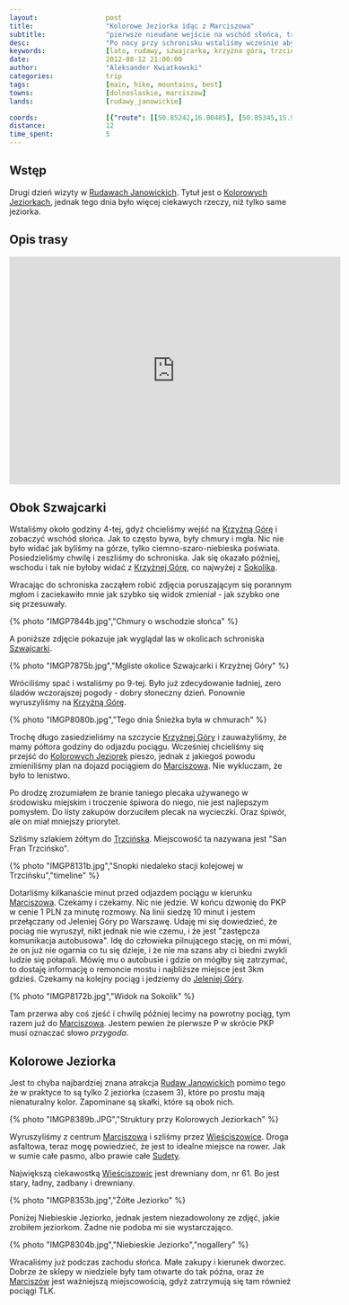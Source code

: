 ```yaml
---
layout:                 post
title:                  "Kolorowe Jeziorka idąc z Marciszowa"
subtitle:               "pierwsze nieudane wejście na wschód słońca, trochę przygód z PKP"
desc:                   "Po nocy przy schronisku wstaliśmy wcześnie aby udać się na wschód słońca na Krzyżną Górę. Niestety pogoda nie sprzyjała i nie było żadnych widoków. Po krótkim śnie ruszyliśmy ponownie, tym razem pogoda się wyraźnie poprawiła. Chcieliśmy zobaczyć Kolorowe Jeziorka jednak pociąg, który miał jechać, po prostu nie wyruszył."
keywords:               [lato, rudawy, szwajcarka, krzyżna góra, trzcińsko, marciszów, wieściszowice, kolorowe jeziorka]
date:                   2012-08-12 21:00:00
author:                 "Aleksander Kwiatkowski"
categories:             trip
tags:                   [main, hike, mountains, best]
towns:                  [dolnoslaskie, marciszow]
lands:                  [rudawy_janowickie]

coords:                 [{"route": [[50.85242,16.00485], [50.85345,15.99515], [50.83697,15.97112], [50.81984,15.97446]], "type": "hike"}, {"route": [[50.86322,15.87262], [50.86609,15.87000], [50.86403,15.86859]], "type": "hike"}, {"route": [[50.86319,15.87284], [50.86666,15.88047], [50.87327,15.87850], [50.87842,15.87138], [50.88348,15.87090]], "type": "hike"}]
distance:               12
time_spent:             5
---
```


[wiki-rudawy]:          https://pl.wikipedia.org/wiki/Rudawy_Janowickie
[wiki-janowice]:        https://pl.wikipedia.org/wiki/Janowice_Wielkie
[wiki-bolczow]:         https://pl.wikipedia.org/wiki/Zamek_Bolcz%C3%B3w
[wiki-karpnicka]:       https://pl.wikipedia.org/wiki/Prze%C5%82%C4%99cz_Karpnicka
[wiki-szwajcarka]:      https://pl.wikipedia.org/wiki/Szwajcarka

[wiki-krzyzna]:         https://pl.wikipedia.org/wiki/Krzy%C5%BCna_G%C3%B3ra
[wiki-kolorowe]:        https://pl.wikipedia.org/wiki/Kolorowe_jeziorka
[wiki-sokolik]:         https://pl.wikipedia.org/wiki/Sokolik
[wiki-trzcinsko]:       https://pl.wikipedia.org/wiki/Marcisz%C3%B3w
[wiki-marciszow]:       https://pl.wikipedia.org/wiki/Trzci%C5%84sko
[wiki-jelenia]:         https://pl.wikipedia.org/wiki/Jelenia_G%C3%B3ra
[wiki-wiesciszowice]:   https://pl.wikipedia.org/wiki/Wie%C5%9Bciszowice
[wiki-sudety]:          https://pl.wikipedia.org/wiki/Sudety

[szwajcarka]:           http://schronisko-szwajcarka.pl/

Wstęp
-----

Drugi dzień wizyty w [Rudawach Janowickich][wiki-rudawy]. Tytuł jest o [Kolorowych Jeziorkach][wiki-kolorowe],
jednak tego dnia było więcej ciekawych rzeczy, niż tylko same jeziorka.

Opis trasy
----------

<iframe height='405' width='590' frameborder='0' allowtransparency='true' scrolling='no' src='https://www.strava.com/activities/167091755/embed/342c80e847776830ad3a2fdecbf3dea88cd8b292'></iframe>

Obok Szwajcarki
---------------

Wstaliśmy około godziny 4-tej, gdyż chcieliśmy wejść na [Krzyżną Górę][wiki-krzyzna] i zobaczyć wschód słońca.
Jak to często bywa, były chmury i mgła. Nic nie było widać jak byliśmy na górze, tylko ciemno-szaro-niebieska
poświata. Posiedzieliśmy chwilę i zeszliśmy do schroniska. Jak się okazało później, wschodu i tak nie byłoby
widać z [Krzyżnej Górę][wiki-krzyzna], co najwyżej z [Sokolika][wiki-sokolik].

Wracając do schroniska zacząłem robić zdjęcia poruszającym się porannym mgłom i zaciekawiło mnie jak
szybko się widok zmieniał - jak szybko one się przesuwały.

{% photo "IMGP7844b.jpg","Chmury o wschodzie słońca" %}

A poniższe zdjęcie pokazuje jak wyglądał las w okolicach schroniska [Szwajcarki][wiki-szwajcarka].

{% photo "IMGP7875b.jpg","Mgliste okolice Szwajcarki i Krzyżnej Góry" %}

Wróciliśmy spać i wstaliśmy po 9-tej. Było już zdecydowanie ładniej, zero śladów wczorajszej pogody -
dobry słoneczny dzień. Ponownie wyruszyliśmy na [Krzyżną Górę][wiki-krzyzna].

{% photo "IMGP8080b.jpg","Tego dnia Śnieżka była w chmurach" %}

Trochę długo zasiedzieliśmy na szczycie [Krzyżnej Góry][wiki-krzyzna] i zauważyliśmy, że mamy półtora godziny do
odjazdu pociągu.
Wcześniej chcieliśmy się przejść do [Kolorowych Jeziorek][wiki-kolorowe] pieszo, jednak z jakiegoś
powodu zmieniliśmy plan na dojazd pociągiem do [Marciszowa][wiki-marciszow]. Nie wykluczam, że było to
lenistwo.

Po drodzę zrozumiałem że branie taniego plecaka używanego w środowisku miejskim i troczenie śpiwora do niego,
nie jest najlepszym pomysłem. Do listy zakupów dorzuciłem plecak na wycieczki. Oraz śpiwór, ale on miał mniejszy priorytet.

Szliśmy szlakiem żółtym do [Trzcińska][wiki-trzcinsko]. Miejscowość ta nazywana jest "San Fran Trzcińsko".

{% photo "IMGP8131b.jpg","Snopki niedaleko stacji kolejowej w Trzcińsku","timeline" %}

Dotarliśmy kilkanaście minut przed odjazdem pociągu w kierunku [Marciszowa][wiki-marciszow]. Czekamy i czekamy.
Nic nie jedzie.
W końcu dzwonię do PKP w cenie 1 PLN za minutę rozmowy. Na linii siedzę 10 minut i jestem przełączany od
Jeleniej Góry po Warszawę. Udaję mi się dowiedzieć, że pociag nie wyruszył, nikt jednak nie wie czemu, i że
jest "zastępcza komunikacja autobusowa". Idę do człowieka pilnującego stację, on mi mówi, że on już nie ogarnia
co tu się dzieje, i że nie ma szans aby ci biedni zwykli ludzie się połapali. Mówię mu o autobusie i gdzie on mógłby się
zatrzymać, to dostaję informację o remoncie mostu i najbliższe miejsce jest 3km gdzieś. Czekamy na kolejny pociąg
i jedziemy do [Jeleniej Góry][wiki-jelenia].

{% photo "IMGP8172b.jpg","Widok na Sokolik" %}

Tam przerwa aby coś zjeść i chwilę później lecimy na powrotny pociąg, tym razem już do [Marciszowa][wiki-marciszow]. Jestem
pewien że pierwsze P w skrócie PKP musi oznaczać słowo *przygoda*.

Kolorowe Jeziorka
-----------------

Jest to chyba najbardziej znana atrakcja [Rudaw Janowickich][wiki-rudawy] pomimo tego że w praktyce to są
tylko 2 jeziorka (czasem 3), które po prostu mają nienaturalny kolor. Zapominane są skałki, które są obok nich.

{% photo "IMGP8389b.JPG","Struktury przy Kolorowych Jeziorkach" %}

Wyruszyliśmy z centrum [Marciszowa][wiki-marciszow] i szliśmy przez [Wieściszowice][wiki-wiesciszowice].
Droga asfaltowa, teraz mogę powiedzieć, że jest to idealne miejsce na rower. Jak w sumie całe pasmo, albo prawie
całe [Sudety][wiki-sudety].

Największą ciekawostką [Wieściszowic][wiki-wiesciszowice] jest drewniany dom, nr 61. Bo jest stary, ładny,
zadbany i drewniany.

{% photo "IMGP8353b.jpg","Żółte Jeziorko" %}

Poniżej Niebieskie Jeziorko, jednak jestem niezadowolony ze zdjęć, jakie zrobiłem jeziorkom.
Żadne nie podoba mi sie wystarczająco.

{% photo "IMGP8304b.jpg","Niebieskie Jeziorko","nogallery" %}

Wracaliśmy już podczas zachodu słońca. Małe zakupy i kierunek dworzec. Dobrze że sklepy w niedziele były
tam otwarte do tak późna, oraz że [Marciszów][wiki-marciszow] jest ważniejszą miejscowością,
gdyż zatrzymują się tam
również pociągi TLK.
